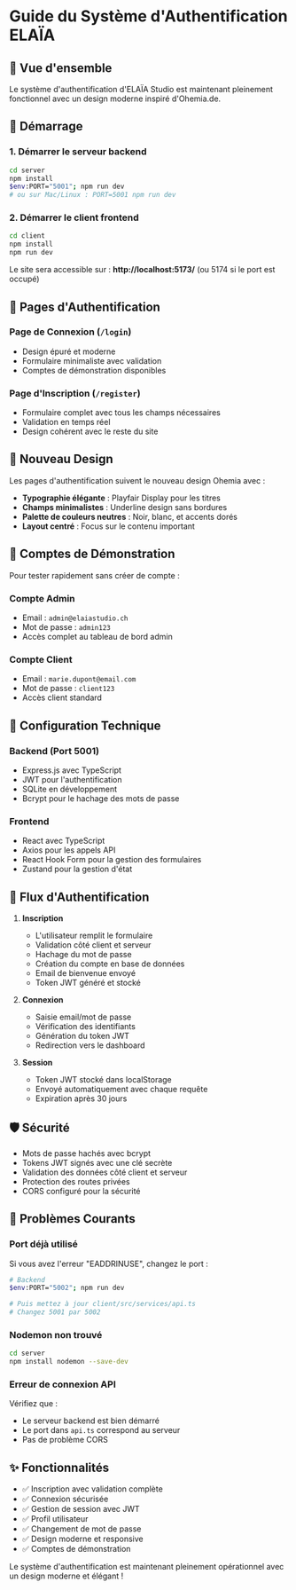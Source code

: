 # Guide du Système d'Authentification ELAÏA

## 🔐 Vue d'ensemble

Le système d'authentification d'ELAÏA Studio est maintenant pleinement fonctionnel avec un design moderne inspiré d'Ohemia.de.

## 🚀 Démarrage

### 1. **Démarrer le serveur backend**
```bash
cd server
npm install
$env:PORT="5001"; npm run dev
# ou sur Mac/Linux : PORT=5001 npm run dev
```

### 2. **Démarrer le client frontend**
```bash
cd client
npm install
npm run dev
```

Le site sera accessible sur : **http://localhost:5173/** (ou 5174 si le port est occupé)

## 📱 Pages d'Authentification

### **Page de Connexion** (`/login`)
- Design épuré et moderne
- Formulaire minimaliste avec validation
- Comptes de démonstration disponibles

### **Page d'Inscription** (`/register`)
- Formulaire complet avec tous les champs nécessaires
- Validation en temps réel
- Design cohérent avec le reste du site

## 🎨 Nouveau Design

Les pages d'authentification suivent le nouveau design Ohemia avec :
- **Typographie élégante** : Playfair Display pour les titres
- **Champs minimalistes** : Underline design sans bordures
- **Palette de couleurs neutres** : Noir, blanc, et accents dorés
- **Layout centré** : Focus sur le contenu important

## 👤 Comptes de Démonstration

Pour tester rapidement sans créer de compte :

### **Compte Admin**
- Email : `admin@elaiastudio.ch`
- Mot de passe : `admin123`
- Accès complet au tableau de bord admin

### **Compte Client**
- Email : `marie.dupont@email.com`
- Mot de passe : `client123`
- Accès client standard

## 🔧 Configuration Technique

### **Backend (Port 5001)**
- Express.js avec TypeScript
- JWT pour l'authentification
- SQLite en développement
- Bcrypt pour le hachage des mots de passe

### **Frontend**
- React avec TypeScript
- Axios pour les appels API
- React Hook Form pour la gestion des formulaires
- Zustand pour la gestion d'état

## 📝 Flux d'Authentification

1. **Inscription**
   - L'utilisateur remplit le formulaire
   - Validation côté client et serveur
   - Hachage du mot de passe
   - Création du compte en base de données
   - Email de bienvenue envoyé
   - Token JWT généré et stocké

2. **Connexion**
   - Saisie email/mot de passe
   - Vérification des identifiants
   - Génération du token JWT
   - Redirection vers le dashboard

3. **Session**
   - Token JWT stocké dans localStorage
   - Envoyé automatiquement avec chaque requête
   - Expiration après 30 jours

## 🛡️ Sécurité

- Mots de passe hachés avec bcrypt
- Tokens JWT signés avec une clé secrète
- Validation des données côté client et serveur
- Protection des routes privées
- CORS configuré pour la sécurité

## 🚨 Problèmes Courants

### **Port déjà utilisé**
Si vous avez l'erreur "EADDRINUSE", changez le port :
```bash
# Backend
$env:PORT="5002"; npm run dev

# Puis mettez à jour client/src/services/api.ts
# Changez 5001 par 5002
```

### **Nodemon non trouvé**
```bash
cd server
npm install nodemon --save-dev
```

### **Erreur de connexion API**
Vérifiez que :
- Le serveur backend est bien démarré
- Le port dans `api.ts` correspond au serveur
- Pas de problème CORS

## ✨ Fonctionnalités

- ✅ Inscription avec validation complète
- ✅ Connexion sécurisée
- ✅ Gestion de session avec JWT
- ✅ Profil utilisateur
- ✅ Changement de mot de passe
- ✅ Design moderne et responsive
- ✅ Comptes de démonstration

Le système d'authentification est maintenant pleinement opérationnel avec un design moderne et élégant ! 